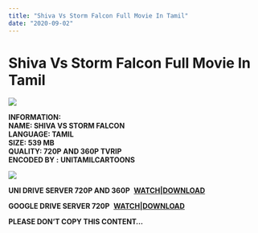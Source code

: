 ```yaml
---
title: "Shiva Vs Storm Falcon Full Movie In Tamil"
date: "2020-09-02"
---
```


# Shiva Vs Storm Falcon Full Movie In Tamil

[![](https://1.bp.blogspot.com/-xBrOeID-THw/X0J_Ulm-3HI/AAAAAAAACjU/JeNx3yE9eU4lNKTF3MITZnUGXGCXiA_PgCLcBGAsYHQ/w400-h223/Shiva{c48f4630022c0d57354920639953d21a0626fbbe35cb91b826b45669a52e752e}2BVs{c48f4630022c0d57354920639953d21a0626fbbe35cb91b826b45669a52e752e}2BStorm{c48f4630022c0d57354920639953d21a0626fbbe35cb91b826b45669a52e752e}2BFalcon.jpg)](https://1.bp.blogspot.com/-xBrOeID-THw/X0J_Ulm-3HI/AAAAAAAACjU/JeNx3yE9eU4lNKTF3MITZnUGXGCXiA_PgCLcBGAsYHQ/s1599/Shiva{c48f4630022c0d57354920639953d21a0626fbbe35cb91b826b45669a52e752e}2BVs{c48f4630022c0d57354920639953d21a0626fbbe35cb91b826b45669a52e752e}2BStorm{c48f4630022c0d57354920639953d21a0626fbbe35cb91b826b45669a52e752e}2BFalcon.jpg)

**INFORMATION:  
NAME: SHIVA VS STORM FALCON  
LANGUAGE: TAMIL  
SIZE: 539 MB    
QUALITY: 720P AND 360P TVRIP  
ENCODED BY :** **UNITAMILCARTOONS**

[![](https://1.bp.blogspot.com/-GHQQ5E81UDs/X0J_l9PhH-I/AAAAAAAACjc/6F7M_ZcEOsos9O0t88IMrHx_kC2xX28GACLcBGAsYHQ/s0/unnamed.jpg)](https://1.bp.blogspot.com/-GHQQ5E81UDs/X0J_l9PhH-I/AAAAAAAACjc/6F7M_ZcEOsos9O0t88IMrHx_kC2xX28GACLcBGAsYHQ/s300/unnamed.jpg)

**UNI DRIVE SERVER 720P AND 360P**  **[WATCH](https://gplinks.co/eukubWd)|[DOWNLOAD](https://gplinks.co/q8XQ8kDy)**

**GOOGLE DRIVE SERVER 720P**  **[WATCH|DOWNLOAD](https://gplinks.co/QmzQkIY)**

**PLEASE DON’T COPY THIS CONTENT…**
